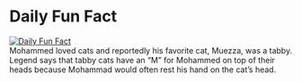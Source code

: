 # Daily Fun Fact
[![Daily Fun Fact](https://github.com/huy2x/daily-fun-facts/actions/workflows/daily-fun-facts.yml/badge.svg)](https://github.com/huy2x/daily-fun-facts/actions/workflows/daily-fun-facts.yml)<br/>
Mohammed loved cats and reportedly his favorite cat, Muezza, was a tabby. Legend says that tabby cats have an “M” for Mohammed on top of their heads because Mohammad would often rest his hand on the cat’s head.
